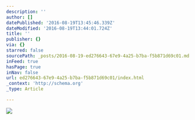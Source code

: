 ```yaml
---
description: ''
author: []
datePublished: '2016-08-19T13:45:46.339Z'
dateModified: '2016-08-19T13:44:01.724Z'
title: ''
publisher: {}
via: {}
starred: false
sourcePath: _posts/2016-08-19-ed276643-67e9-4a25-b7ba-f5b871d69c01.md
inFeed: true
hasPage: true
inNav: false
url: ed276643-67e9-4a25-b7ba-f5b871d69c01/index.html
_context: 'http://schema.org'
_type: Article

---
```

![](https://the-grid-user-content.s3-us-west-2.amazonaws.com/40190ee5-a8e7-448a-9b72-8fde3953a7cd.jpg)